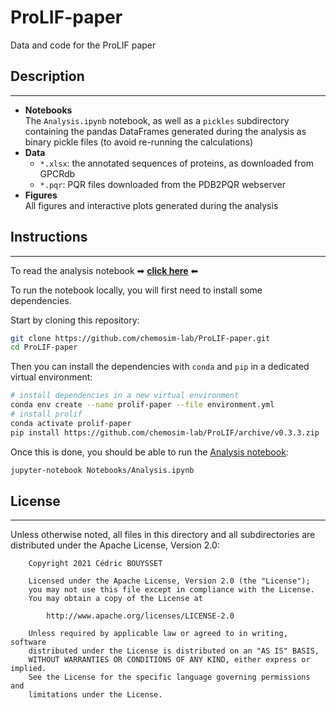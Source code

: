 # ProLIF-paper

Data and code for the ProLIF paper

## Description
---

- **Notebooks**  
  The `Analysis.ipynb` notebook, as well as a `pickles` subdirectory containing the
  pandas DataFrames generated during the analysis as binary pickle files (to avoid
  re-running the calculations)
- **Data**
  - `*.xlsx`: the annotated sequences of proteins, as downloaded from GPCRdb
  - `*.pqr`: PQR files downloaded from the PDB2PQR webserver
- **Figures**  
  All figures and interactive plots generated during the analysis

## Instructions
---

To read the analysis notebook ➡ **[click here](https://nbviewer.jupyter.org/github/chemosim-lab/ProLIF-paper/blob/main/Notebooks/Analysis.ipynb)** ⬅

To run the notebook locally, you will first need to install some dependencies.

Start by cloning this repository:
```bash
git clone https://github.com/chemosim-lab/ProLIF-paper.git
cd ProLIF-paper
```

Then you can install the dependencies with `conda` and `pip` in a dedicated virtual
environment:

```bash
# install dependencies in a new virtual environment
conda env create --name prolif-paper --file environment.yml
# install prolif
conda activate prolif-paper
pip install https://github.com/chemosim-lab/ProLIF/archive/v0.3.3.zip
```

Once this is done, you should be able to run the [Analysis notebook](Notebooks/Analysis.ipynb):
```bash
jupyter-notebook Notebooks/Analysis.ipynb
```

## License
---

Unless otherwise noted, all files in this directory and all subdirectories are distributed under the Apache License, Version 2.0:
```
    Copyright 2021 Cédric BOUYSSET

    Licensed under the Apache License, Version 2.0 (the "License");
    you may not use this file except in compliance with the License.
    You may obtain a copy of the License at

        http://www.apache.org/licenses/LICENSE-2.0

    Unless required by applicable law or agreed to in writing, software
    distributed under the License is distributed on an "AS IS" BASIS,
    WITHOUT WARRANTIES OR CONDITIONS OF ANY KIND, either express or implied.
    See the License for the specific language governing permissions and
    limitations under the License.
```

